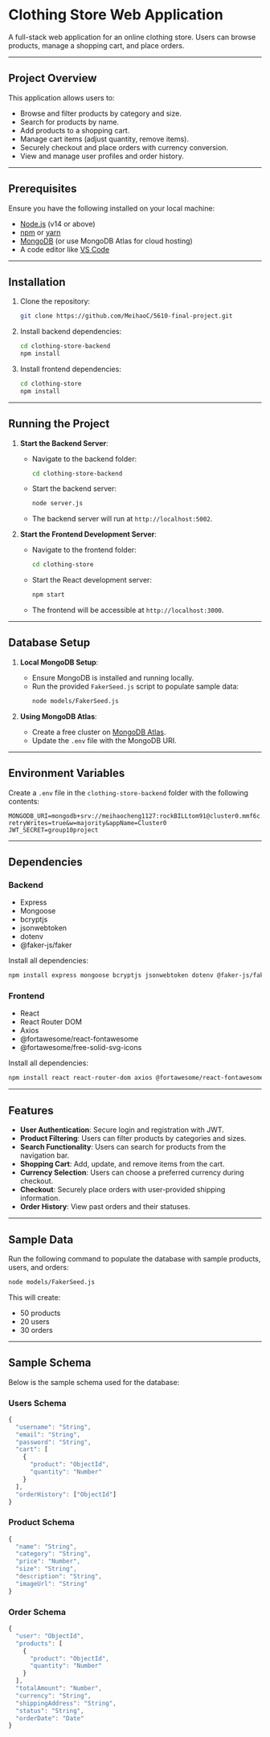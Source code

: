 # Clothing Store Web Application

A full-stack web application for an online clothing store. Users can browse products, manage a shopping cart, and place orders.

---


## Project Overview

This application allows users to:
- Browse and filter products by category and size.
- Search for products by name.
- Add products to a shopping cart.
- Manage cart items (adjust quantity, remove items).
- Securely checkout and place orders with currency conversion.
- View and manage user profiles and order history.

---

## Prerequisites

Ensure you have the following installed on your local machine:
- [Node.js](https://nodejs.org/) (v14 or above)
- [npm](https://www.npmjs.com/) or [yarn](https://yarnpkg.com/)
- [MongoDB](https://www.mongodb.com/) (or use MongoDB Atlas for cloud hosting)
- A code editor like [VS Code](https://code.visualstudio.com/)

---

## Installation

1. Clone the repository:
   ```bash
   git clone https://github.com/MeihaoC/5610-final-project.git
   ```

2. Install backend dependencies:
   ```bash
   cd clothing-store-backend
   npm install
   ```

3. Install frontend dependencies:
   ```bash
   cd clothing-store
   npm install
   ```

---

## Running the Project

1. **Start the Backend Server**:
   - Navigate to the backend folder:
     ```bash
     cd clothing-store-backend
     ```
   - Start the backend server:
     ```bash
     node server.js
     ```
   - The backend server will run at `http://localhost:5002`.

2. **Start the Frontend Development Server**:
   - Navigate to the frontend folder:
     ```bash
     cd clothing-store
     ```
   - Start the React development server:
     ```bash
     npm start
     ```
   - The frontend will be accessible at `http://localhost:3000`.

---

## Database Setup

1. **Local MongoDB Setup**:
   - Ensure MongoDB is installed and running locally.
   - Run the provided `FakerSeed.js` script to populate sample data:
     ```bash
     node models/FakerSeed.js
     ```

2. **Using MongoDB Atlas**:
   - Create a free cluster on [MongoDB Atlas](https://www.mongodb.com/atlas).
   - Update the `.env` file with the MongoDB URI.

---

## Environment Variables

Create a `.env` file in the `clothing-store-backend` folder with the following contents:

```env
MONGODB_URI=mongodb+srv://meihaocheng1127:rockBILLtom91@cluster0.mmf6c.mongodb.net/?retryWrites=true&w=majority&appName=Cluster0
JWT_SECRET=group10project
```

---

## Dependencies

### Backend
- Express
- Mongoose
- bcryptjs
- jsonwebtoken
- dotenv
- @faker-js/faker

Install all dependencies:
```bash
npm install express mongoose bcryptjs jsonwebtoken dotenv @faker-js/faker
```

### Frontend
- React
- React Router DOM
- Axios
- @fortawesome/react-fontawesome
- @fortawesome/free-solid-svg-icons

Install all dependencies:
```bash
npm install react react-router-dom axios @fortawesome/react-fontawesome @fortawesome/free-solid-svg-icons
```

---

## Features

- **User Authentication**: Secure login and registration with JWT.
- **Product Filtering**: Users can filter products by categories and sizes.
- **Search Functionality**: Users can search for products from the navigation bar.
- **Shopping Cart**: Add, update, and remove items from the cart.
- **Currency Selection**: Users can choose a preferred currency during checkout.
- **Checkout**: Securely place orders with user-provided shipping information.
- **Order History**: View past orders and their statuses.

---

## Sample Data

Run the following command to populate the database with sample products, users, and orders:
```bash
node models/FakerSeed.js
```

This will create:
- 50 products
- 20 users
- 30 orders

---

## Sample Schema

Below is the sample schema used for the database:

### Users Schema
```js
{
  "username": "String",
  "email": "String",
  "password": "String",
  "cart": [
    {
      "product": "ObjectId",
      "quantity": "Number"
    }
  ],
  "orderHistory": ["ObjectId"]
}
```

### Product Schema
```js
{
  "name": "String",
  "category": "String",
  "price": "Number",
  "size": "String",
  "description": "String",
  "imageUrl": "String"
}
```

### Order Schema
```js
{
  "user": "ObjectId",
  "products": [
    {
      "product": "ObjectId",
      "quantity": "Number"
    }
  ],
  "totalAmount": "Number",
  "currency": "String",
  "shippingAddress": "String",
  "status": "String",
  "orderDate": "Date"
}
```
